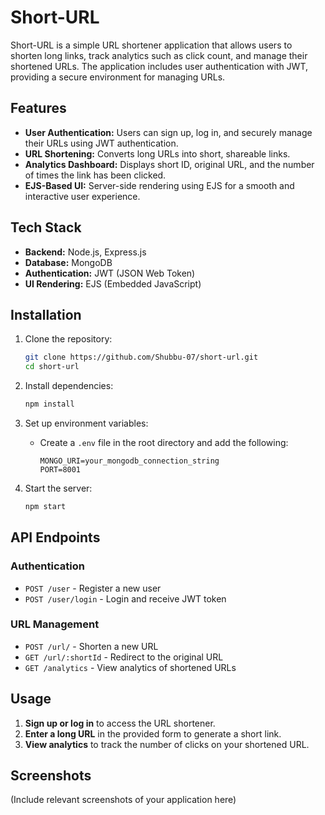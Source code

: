 # Short-URL

Short-URL is a simple URL shortener application that allows users to shorten long links, track analytics such as click count, and manage their shortened URLs. The application includes user authentication with JWT, providing a secure environment for managing URLs.

## Features

- **User Authentication:** Users can sign up, log in, and securely manage their URLs using JWT authentication.
- **URL Shortening:** Converts long URLs into short, shareable links.
- **Analytics Dashboard:** Displays short ID, original URL, and the number of times the link has been clicked.
- **EJS-Based UI:** Server-side rendering using EJS for a smooth and interactive user experience.

## Tech Stack

- **Backend:** Node.js, Express.js
- **Database:** MongoDB
- **Authentication:** JWT (JSON Web Token)
- **UI Rendering:** EJS (Embedded JavaScript)

## Installation

1. Clone the repository:
   ```sh
   git clone https://github.com/Shubbu-07/short-url.git
   cd short-url
   ```

2. Install dependencies:
   ```sh
   npm install
   ```

3. Set up environment variables:
   - Create a `.env` file in the root directory and add the following:
     ```env
     MONGO_URI=your_mongodb_connection_string
     PORT=8001
     ```

4. Start the server:
   ```sh
   npm start
   ```

## API Endpoints

### Authentication
- `POST /user` - Register a new user
- `POST /user/login` - Login and receive JWT token

### URL Management
- `POST /url/` - Shorten a new URL
- `GET /url/:shortId` - Redirect to the original URL
- `GET /analytics` - View analytics of shortened URLs

## Usage
1. **Sign up or log in** to access the URL shortener.
2. **Enter a long URL** in the provided form to generate a short link.
3. **View analytics** to track the number of clicks on your shortened URL.

## Screenshots
(Include relevant screenshots of your application here)